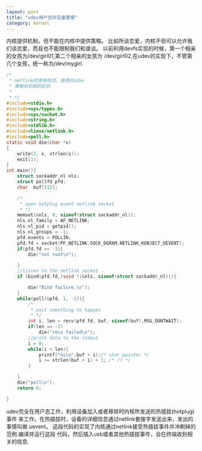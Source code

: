 ```yaml
---
layout: post
title: "udev用户空间设备管理"
category: kernel
---
```

内核提供机制，但不能在内核中提供策略。
比如所谈恋爱，内核不但可以允许我们谈恋爱，而且也不能限制我们和谁谈。
以前利用devfs实现的时候，第一个相亲的女孩为/dev/girl01,第二个相亲的女孩为
/dev/girl02,在udev的实现下，不管第几个女孩，统一称为/dev/mygirl.

```c
/*
 * netlink的使用规范，使用的udev
 * 策略和机制的区别
 *
 * */
#include<stdio.h>
#include<sys/types.h>
#include<sys/socket.h>
#include<string.h>
#include<stdlib.h>
#include<linux/netlink.h>
#include<poll.h>
static void die(char *s)
{
	write(2, s, strlen(s));
	exit(1);
}
int main(){
	struct sockaddr_nl nls;
	struct pollfd pfd;
	char  buf[512];

	/*
	 * open hotplug event netlink socket
	 * */
	memset(&nls, 0, sizeof(struct sockaddr_nl));
	nls.nl_family = AF_NETLINK;
	nls.nl_pid = getpid();
	nls.nl_groups = -1;
	pfd.events = POLLIN;
	pfd.fd = socket(PF_NETLINK,SOCK_DGRAM,NETLINK_KOBJECT_UEVENT);
	if(pfd.fd == -1){
		die("not root\n");

	}
	//listen to the netlink socket
	if (bind(pfd.fd,(void *)&nls, sizeof(struct sockaddr_nl))){

		die("Bind failure.\n");
	}
	while(poll(&pfd, 1, -1)){
		/*
		 * wait something to happen
		 * */
		int i, len = recv(pfd.fd, buf, sizeof(buf),MSG_DONTWAIT);
		if(len == -1)
			die("recv failed\n");
		//print data to the stdout
		i = 0;
		while(i < len){
			printf("%s\n",buf + i);/* char pointer */
			i += strlen(buf + i) + 1; /* ?? */
		}

	}
	die("poll\n");
	return 0;

}
```
udev完全在用户态工作，利用设备加入或者移除时内核所发送的热插拔(hotplug)事件
来工作。在热插拔时，设备的详细信息通过netlink套接字发送出来，发出的事情叫做
uevent。
这段代码的实现了内核通过netlink接受热插拔事件并冲刷掉的范例.编译并运行这段
代码，然后插入usb或者其他热插拔事件，会在终端收到相关的信息.
